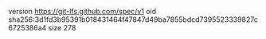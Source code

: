version https://git-lfs.github.com/spec/v1
oid sha256:3d1fd3b95391b018431464f47847d49ba7855bdcd7395523339827c6725386a4
size 278
